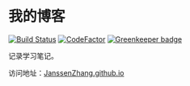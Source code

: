 # 我的博客

[![Build Status](https://www.travis-ci.org/JanssenZhang/JayBlog.svg?branch=master)](https://www.travis-ci.org/JanssenZhang/JayBlog)
[![CodeFactor](https://www.codefactor.io/repository/github/JanssenZhang/jayblog/badge)](https://www.codefactor.io/repository/github/JanssenZhang/jayblog)
[![Greenkeeper badge](https://badges.greenkeeper.io/JanssenZhang/jayblog.svg)](https://greenkeeper.io/)

记录学习笔记。

访问地址：[JanssenZhang.github.io](https://JanssenZhang.github.io/?_blank)